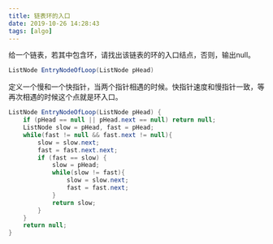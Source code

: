 ```yaml
---
title: 链表环的入口
date: 2019-10-26 14:28:43
tags: [algo]
---
```

给一个链表，若其中包含环，请找出该链表的环的入口结点，否则，输出null。

```java
ListNode EntryNodeOfLoop(ListNode pHead) 
```
定义一个慢和一个快指针，当两个指针相遇的时候。快指针速度和慢指针一致，等再次相遇的时候这个点就是环入口。
```java
ListNode EntryNodeOfLoop(ListNode pHead) {
    if (pHead == null || pHead.next == null) return null;
    ListNode slow = pHead, fast = pHead;
    while(fast != null && fast.next != null){
        slow = slow.next;
        fast = fast.next.next;
        if (fast == slow) {
            slow = pHead;
            while(slow != fast){
                slow = slow.next;
                fast = fast.next;
            }
            return slow;
        }
    }
    return null;
}
```
